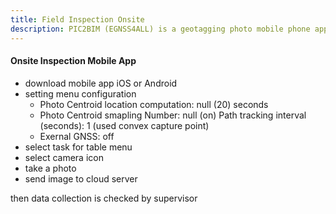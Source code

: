 ```yaml
---
title: Field Inspection Onsite
description: PIC2BIM (EGNSS4ALL) is a geotagging photo mobile phone application
---
```


#### Onsite Inspection Mobile App
* download mobile app iOS or Android
* setting menu configuration
    * Photo Centroid location computation: null (20) seconds
    * Photo Centroid smapling Number: null (on) Path tracking interval (seconds): 1 (used convex capture point) 
    * Exernal GNSS: off
* select task for table menu
* select camera icon
* take a photo
* send image to cloud server

then data collection is checked by supervisor

